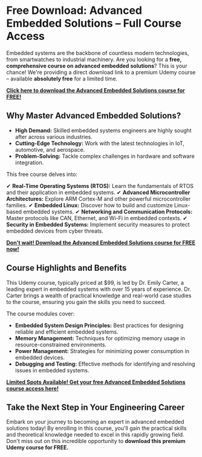# Free Download: Advanced Embedded Solutions – Full Course Access

Embedded systems are the backbone of countless modern technologies, from smartwatches to industrial machinery. Are you looking for a **free, comprehensive course on advanced embedded solutions**? This is your chance! We're providing a direct download link to a premium Udemy course – available **absolutely free** for a limited time.

[**Click here to download the Advanced Embedded Solutions course for FREE!**](https://udemywork.com/advanced-embedded-solutions)

## Why Master Advanced Embedded Solutions?

*   **High Demand:** Skilled embedded systems engineers are highly sought after across various industries.
*   **Cutting-Edge Technology:** Work with the latest technologies in IoT, automotive, and aerospace.
*   **Problem-Solving:** Tackle complex challenges in hardware and software integration.

This free course delves into:

✔ **Real-Time Operating Systems (RTOS):** Learn the fundamentals of RTOS and their application in embedded systems.
✔ **Advanced Microcontroller Architectures:** Explore ARM Cortex-M and other powerful microcontroller families.
✔ **Embedded Linux:** Discover how to build and customize Linux-based embedded systems.
✔ **Networking and Communication Protocols:** Master protocols like CAN, Ethernet, and Wi-Fi in embedded contexts.
✔ **Security in Embedded Systems:** Implement security measures to protect embedded devices from cyber threats.

[**Don't wait! Download the Advanced Embedded Solutions course for FREE now!**](https://udemywork.com/advanced-embedded-solutions)

## Course Highlights and Benefits

This Udemy course, typically priced at \$99, is led by Dr. Emily Carter, a leading expert in embedded systems with over 15 years of experience. Dr. Carter brings a wealth of practical knowledge and real-world case studies to the course, ensuring you gain the skills you need to succeed.

The course modules cover:

*   **Embedded System Design Principles:** Best practices for designing reliable and efficient embedded systems.
*   **Memory Management:** Techniques for optimizing memory usage in resource-constrained environments.
*   **Power Management:** Strategies for minimizing power consumption in embedded devices.
*   **Debugging and Testing:** Effective methods for identifying and resolving issues in embedded systems.

[**Limited Spots Available! Get your free Advanced Embedded Solutions course access here!**](https://udemywork.com/advanced-embedded-solutions)

## Take the Next Step in Your Engineering Career

Embark on your journey to becoming an expert in advanced embedded solutions today! By enrolling in this course, you'll gain the practical skills and theoretical knowledge needed to excel in this rapidly growing field. Don't miss out on this incredible opportunity to **download this premium Udemy course for FREE.**
